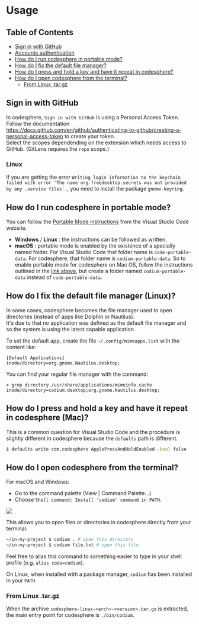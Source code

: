 <!-- order: 25 -->

# Usage

## Table of Contents

- [Sign in with GitHub](#signin-github)
- [Accounts authentication](https://github.com/Gringo2/codesphere/blob/master/docs/accounts-authentication.md)
- [How do I run codesphere in portable mode?](#portable)
- [How do I fix the default file manager?](#file-manager)
- [How do I press and hold a key and have it repeat in codesphere?](#press-and-hold)
- [How do I open codesphere from the terminal?](#terminal-support)
  - [From Linux .tar.gz](#from-linux-targz)

## <a id="signin-github"></a>Sign in with GitHub

In codesphere, `Sign in with GitHub` is using a Personal Access Token.<br />
Follow the documentation https://docs.github.com/en/github/authenticating-to-github/creating-a-personal-access-token to create your token.<br />
Select the scopes dependending on the extension which needs access to GitHub. (GitLens requires the `repo` scope.)

### Linux

If you are getting the error `Writing login information to the keychain failed with error 'The name org.freedesktop.secrets was not provided by any .service files'.`, you need to install the package `gnome-keyring`.

## <a id="portable"></a>How do I run codesphere in portable mode?
You can follow the [Portable Mode instructions](https://code.visualstudio.com/docs/editor/portable) from the Visual Studio Code website.
- **Windows** / **Linux** : the instructions can be followed as written.
- **macOS** : portable mode is enabled by the existence of a specially named folder. For Visual Studio Code that folder name is `code-portable-data`. For codesphere, that folder name is `codium-portable-data`. So to enable portable mode for codesphere on Mac OS, follow the instructions outlined in the [link above](https://code.visualstudio.com/docs/editor/portable), but create a folder named `codium-portable-data` instead of `code-portable-data`.

## <a id="file-manager"></a>How do I fix the default file manager (Linux)?

In some cases, codesphere becomes the file manager used to open directories (instead of apps like Dolphin or Nautilus).<br />
It's due to that no application was defined as the default file manager and so the system is using the latest capable application.

To set the default app, create the file `~/.config/mimeapps.list` with the content like:
```
[Default Applications]
inode/directory=org.gnome.Nautilus.desktop;
```

You can find your regular file manager with the command:
```
> grep directory /usr/share/applications/mimeinfo.cache
inode/directory=codium.desktop;org.gnome.Nautilus.desktop;
```

## <a id="press-and-hold"></a>How do I press and hold a key and have it repeat in codesphere (Mac)?

This is a common question for Visual Studio Code and the procedure is slightly different in codesphere because the `defaults` path is different.

```bash
$ defaults write com.codesphere ApplePressAndHoldEnabled -bool false
```

## <a id="terminal-support"></a>How do I open codesphere from the terminal?

For macOS and Windows:
- Go to the command palette (View | Command Palette...)
- Choose `Shell command: Install 'codium' command in PATH`.

![](https://user-images.githubusercontent.com/2707340/60140295-18338a00-9766-11e9-8fda-b525b6f15c13.png)

This allows you to open files or directories in codesphere directly from your terminal:

```bash
~/in-my-project $ codium . # open this directory
~/in-my-project $ codium file.txt # open this file
```

Feel free to alias this command to something easier to type in your shell profile (e.g. `alias code=codium`).

On Linux, when installed with a package manager, `codium` has been installed in your `PATH`.

### <a id="from-linux-targz"></a>From Linux .tar.gz

When the archive `codesphere-linux-<arch>-<version>.tar.gz` is extracted, the main entry point for codesphere is `./bin/codium`.
